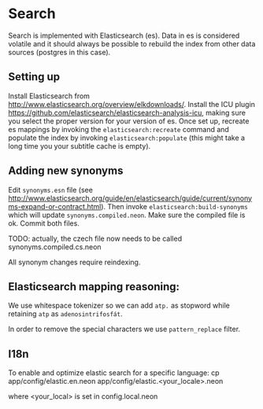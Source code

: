 Search
======

Search is implemented with Elasticsearch (es). Data in es is considered volatile and it
should always be possible to rebuild the index from other data sources (postgres in this case).

Setting up
----------

Install Elasticsearch from http://www.elasticsearch.org/overview/elkdownloads/. Install the ICU plugin https://github.com/elasticsearch/elasticsearch-analysis-icu, making sure you select the proper version for your version of es. Once set up, recreate es mappings by invoking the `elasticsearch:recreate` command and populate the index by invoking `elasticsearch:populate` (this might take a long time you your subtitle cache is empty).

Adding new synonyms
-------------------

Edit `synonyms.esn` file (see http://www.elasticsearch.org/guide/en/elasticsearch/guide/current/synonyms-expand-or-contract.html). Then invoke `elasticsearch:build-synonyms` which will update `synonyms.compiled.neon`. Make sure the compiled file  is ok. Commit both files.

TODO: actually, the czech file now needs to be called synonyms.compiled.cs.neon

All synonym changes require reindexing.

Elasticsearch mapping reasoning:
--------------------------------

We use whitespace tokenizer so we can add `atp.` as stopword while retaining `atp` as `adenosintrifosfát`.

In order to remove the special characters we use `pattern_replace` filter.

I18n
----

To enable and optimize elastic search for a specific language:
cp app/config/elastic.en.neon app/config/elastic.<your_locale>.neon

where <your_local> is set in config.local.neon
